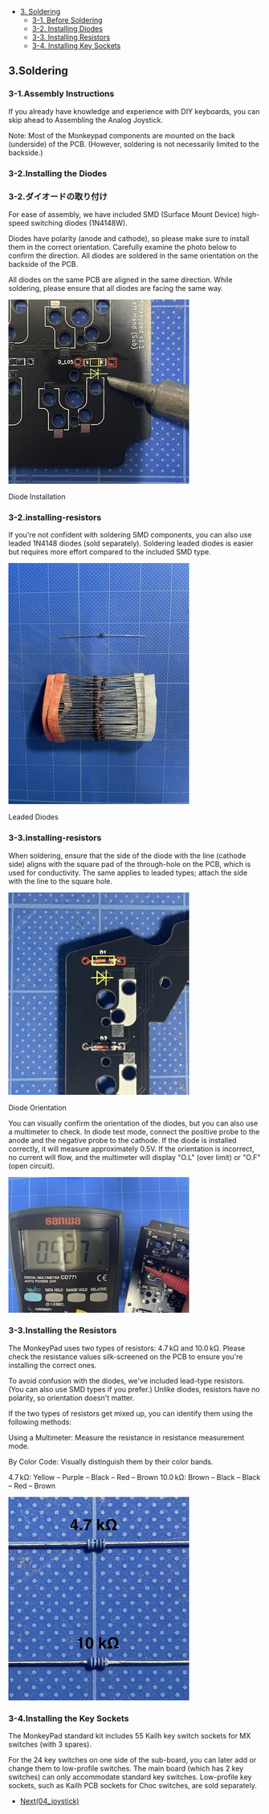 <!-- ### Monkeypad Build Guide Top Page is here [English](01_build_guide.md)  -->

- [3. Soldering](03_soldering.md)
  - [3-1. Before Soldering](./03_soldering.md/#3-1before-soldering)
  - [3-2. Installing Diodes](./03_soldering.md/#3-2installing-diodes)
  - [3-3. Installing Resistors](./03_soldering.md/#3-3installing-resistors)
  - [3-4. Installing Key Sockets](./03_soldering.md/#3-4installing-key-sockets)

## 3.Soldering
### 3-1.Assembly Instructions
If you already have knowledge and experience with DIY keyboards, you can skip ahead to Assembling the Analog Joystick.

Note: Most of the Monkeypad components are mounted on the back (underside) of the PCB. (However, soldering is not necessarily limited to the backside.)

### 3-2.Installing the Diodes
### 3-2.ダイオードの取り付け

For ease of assembly, we have included SMD (Surface Mount Device) high-speed switching diodes (1N4148W).

Diodes have polarity (anode and cathode), so please make sure to install them in the correct orientation. Carefully examine the photo below to confirm the direction. All diodes are soldered in the same orientation on the backside of the PCB.

All diodes on the same PCB are aligned in the same direction. While soldering, please ensure that all diodes are facing the same way.

![](../images/03/monkeypad_3_01.jpeg)

Diode Installation
### 3-2.installing-resistors

If you're not confident with soldering SMD components, you can also use leaded 1N4148 diodes (sold separately). Soldering leaded diodes is easier but requires more effort compared to the included SMD type.

![](../images/03/monkeypad_3_02.jpeg)

Leaded Diodes
### 3-3.installing-resistors

When soldering, ensure that the side of the diode with the line (cathode side) aligns with the square pad of the through-hole on the PCB, which is used for conductivity. The same applies to leaded types; attach the side with the line to the square hole.

![](../images/03/monkeypad_3_03.jpeg)

Diode Orientation

You can visually confirm the orientation of the diodes, but you can also use a multimeter to check. In diode test mode, connect the positive probe to the anode and the negative probe to the cathode. If the diode is installed correctly, it will measure approximately 0.5V. If the orientation is incorrect, no current will flow, and the multimeter will display "O.L" (over limit) or "O.F" (open circuit).

![](../images/03/monkeypad_3_04.jpeg)

### 3-3.Installing the Resistors

The MonkeyPad uses two types of resistors: 4.7 kΩ and 10.0 kΩ. Please check the resistance values silk-screened on the PCB to ensure you're installing the correct ones.

To avoid confusion with the diodes, we've included lead-type resistors. (You can also use SMD types if you prefer.) Unlike diodes, resistors have no polarity, so orientation doesn't matter.

If the two types of resistors get mixed up, you can identify them using the following methods:

Using a Multimeter: Measure the resistance in resistance measurement mode.

By Color Code: Visually distinguish them by their color bands.

4.7 kΩ: Yellow – Purple – Black – Red – Brown
10.0 kΩ: Brown – Black – Black – Red – Brown

 ![](../images/03/monkeypad_3_05.jpeg)

### 3-4.Installing the Key Sockets

The MonkeyPad standard kit includes 55 Kailh key switch sockets for MX switches (with 3 spares).

For the 24 key switches on one side of the sub-board, you can later add or change them to low-profile switches. The main board (which has 2 key switches) can only accommodate standard key switches. Low-profile key sockets, such as Kailh PCB sockets for Choc switches, are sold separately.

  - [Next(04_joystick)](04_joystick.md)  
